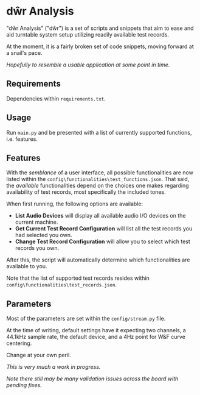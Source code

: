 # dŵr Analysis

"dŵr Analysis" ("dŵr") is a set of scripts and snippets that aim to ease and aid turntable system setup utilizing readily available test records.

At the moment, it is a fairly broken set of code snippets, moving forward at a snail's pace.

*Hopefully to resemble a usable application at some point in time.*

## Requirements

Dependencies within `requirements.txt`.

## Usage

Run `main.py` and be presented with a list of currently supported functions, i.e. features.

## Features

With the *semblance* of a user interface, all possible functionalities are now listed within the `config\functionalities\test_functions.json`. That said, the *available* functionalities depend on the choices one makes regarding availability of test records, most specifically the included tones.

When first running, the following options are available:

* **List Audio Devices** will display all available audio I/O devices on the current machine.
* **Get Current Test Record Configuration** will list all the test records you had selected you own.
* **Change Test Record Configuration** will allow you to select which test records you own.

After this, the script will automatically determine which functionalities are available to you.

Note that the list of supported test records resides within `config\functionalities\test_records.json`.

## Parameters

Most of the parameters are set within the `config/stream.py` file.

At the time of writing, default settings have it expecting two channels, a 44.1kHz sample rate, the default device, and a 4Hz point for W&F curve centering.

Change at your own peril.

*This is very much a work in progress.*

*Note there still may be many validation issues across the board with pending fixes.*